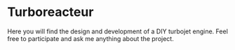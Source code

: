 # Turboreacteur
Here you will find the design and development of a DIY turbojet engine.
Feel free to participate and ask me anything about the project.


